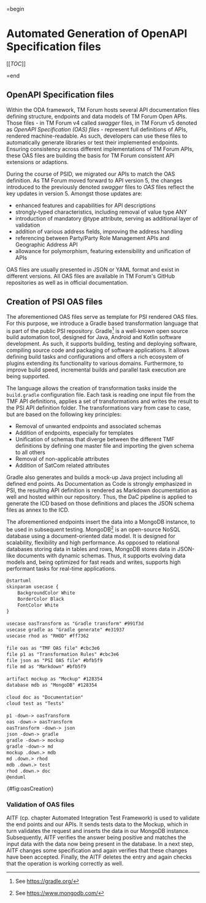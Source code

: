 =begin

# Automated Generation of OpenAPI Specification files

[[_TOC_]]

=end

## OpenAPI Specification files

Within the ODA framework, TM Forum hosts several API documentation files defining structure, endpoints and data models of TM Forum Open APIs.
Those files - in TM Forum v4 called *swagger* files, in TM Forum v5 denoted as *OpenAPI Specification (OAS) files* - represent full definitions of APIs, rendered machine-readable.
As such, developers can use these files to automatically generate libraries or test their implemented endpoints.
Ensuring consistency across different implementations of TM Forum APIs, these OAS files are building the basis for TM Forum consistent API extensions or adaptions.

During the course of PSID, we migrated our APIs to match the OAS definition.
As TM Forum moved forward to API version 5, the changes introduced to the previously denoted *swagger* files to *OAS* files reflect the key updates in version 5.
Amongst those updates are:

* enhanced features and capabilities for API descriptions
* strongly-typed characteristics, including removal of value type ANY
* introduction of mandatory @type attribute, serving as additional layer of validation
* addition of various address fields, improving the address handling
* referencing between Party/Party Role Management APIs and Geographic Address API
* allowance for polymorphism, featuring extensibility and unification of APIs

OAS files are usually presented in JSON or YAML format and exist in different versions.
All OAS files are available in TM Forum's GitHub repositories as well as in official documentation.

## Creation of PSI OAS files

The aforementioned OAS files serve as template for PSI rendered OAS files.
For this purpose, we introduce a Gradle based transformation language that is part of the public PSI repository.
Gradle[^1] is a well-known open source build automation tool, designed for Java, Android and Kotlin software development.
As such, it supports building, testing and deploying software, compiling source code and packaging of software applications.
It allows defining build tasks and configurations and offers a rich ecosystem of plugins extending its functionality to various domains.
Furthermore, to improve build speed, incremental builds and parallel task execution are being supported.

The language allows the creation of transformation tasks inside the `build.gradle` configuration file.
Each task is reading one input file from the TMF API definitions, applies a set of transformations and writes the result to the PSI API definition folder.
The transformations vary from case to case, but are based on the following key principles:

* Removal of unwanted endpoints and associated schemas
* Addition of endpoints, especially for templates
* Unification of schemas that diverge between the different TMF definitions by defining one master file and importing the given schema to all others
* Removal of non-applicable attributes
* Addition of SatCom related attributes

Gradle also generates and builds a mock-up Java project including all defined end points.
As Documentation as Code is strongly emphasized in PSI, the resulting API definition is rendered as Markdown documentation as well and hosted within our repository.
Thus, the DaC pipeline is applied to generate the ICD based on those definitions and places the JSON schema files as annex to the ICD.

The aforementioned endpoints insert the data into a MongoDB instance, to be used in subsequent testing.
MongoDB[^2] is an open-source NoSQL database using a document-oriented data model.
It is designed for scalability, flexibility and high performance.
As opposed to relational databases storing data in tables and rows, MongoDB stores data in JSON-like documents with dynamic schemas.
Thus, it supports evolving data models and, being optimized for fast reads and writes, supports high performant tasks for real-time applications.

```plantuml
@startuml
skinparam usecase {
    BackgroundColor White
    BorderColor Black
    FontColor White
}

usecase oasTransform as "Gradle transform" #991f3d 
usecase gradle as "Gradle generate" #e31937 
usecase rhod as "RHOD" #ff7362

file oas as "TMF OAS file" #cbc3e6
file p1 as "Transformation Rules" #cbc3e6 
file json as "PSI OAS file" #bfb5f9
file md as "Markdown" #bfb5f9

artifact mockup as "Mockup" #128354 
database mdb as "MongoDB" #128354 

cloud doc as "Documentation"
cloud test as "Tests"

p1 -down-> oasTransform
oas -down-> oasTransform
oasTransform -down-> json
json -down-> gradle
gradle -down-> mockup
gradle -down-> md
mockup .down.> mdb
md .down.> rhod
mdb .down.> test
rhod .down.> doc
@enduml
```

![OAS Creation and Gradle workflow.](../common/pixel.png){#fig:oasCreation}

### Validation of OAS files

AITF (cp. chapter Automated Integration Test Framework) is used to validate the end points and our APIs.
It sends tests data to the Mockup, which in turn validates the request and inserts the data in our MongoDB instance.
Subsequently, AITF verifies the answer being positive and matches the input data with the data now being present in the database.
In a next step, AITF changes some specification and again verifies that these changes have been accepted.
Finally, the AITF deletes the entry and again checks that the operation is working correctly as well.

[^1]: See https://gradle.org/
[^2]: See https://www.mongodb.com/